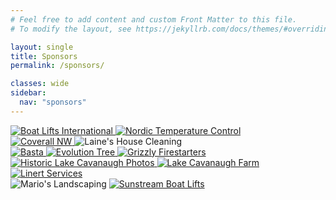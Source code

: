 ```yaml
---
# Feel free to add content and custom Front Matter to this file.
# To modify the layout, see https://jekyllrb.com/docs/themes/#overriding-theme-defaults

layout: single
title: Sponsors
permalink: /sponsors/

classes: wide
sidebar:
  nav: "sponsors"
---
```

<link rel="stylesheet" href="../styles.css">

<a href="http://www.boatliftsintl.com" target="_blank">
  <img class="ad_full_page" src="/_lfs/images/advertising/boat_lifts_Int.png" alt="Boat Lifts International">
</a>

<a href="https://www.nordictempcontrol.com/" target="_blank">
  <img class="ad_full_page" src="/_lfs/images/advertising/nordic_temp_control.png" alt="Nordic Temperature Control">
</a>

<div>
  <a href="mailto:info@coverallnw.com">
    <img class="ad_half_page" src="/_lfs/images/advertising/coverall_nw.png" alt="Coverall NW">
  </a>
  <img class="ad_half_page" src="/_lfs/images/advertising/laine_house_cleaning.jpeg" alt="Laine's House Cleaning">
</div>

<div>
  <a href="https://bastaboatlifts.com/" target="_blank">
    <img class="ad_large" src="/_lfs/images/advertising/basta.png" alt="Basta">
  </a>

  <a href="mailto:evolutiontreeexpertsllc@yahoo.com">
    <img class="ad_large" src="/_lfs/images/advertising/evolution_tree.png" alt="Evolution Tree">
  </a>

  <a href="https://www.grizfirestarters.com/" target="_blank">
    <img class="ad_large" src="/_lfs/images/advertising/grizzly_firestarters.jpg" alt="Grizzly Firestarters">
  </a>
</div>

<div>
  <a href="mailto:kurtwood@yahoo.com">
    <img class="ad_large" src="/_lfs/images/advertising/kurt-w.png" alt="Historic Lake Cavanaugh Photos">
  </a>

  <a href="https://lakecavanaughfarm.com" target="_blank">
    <img class="ad_large" src="/_lfs/images/advertising/Lake-Cav-Farm-New.jpg" alt="Lake Cavanaugh Farm">
  </a>

  <a href="mailto:brett_linert@frontier.com">
    <img class="ad_large" src="/_lfs/images/advertising/linert_services.png" alt="Linert Services">
  </a>
</div>

<div>
  <img class="ad_large" src="/_lfs/images/advertising/marios_land.jpg" alt="Mario's Landscaping">

  <a href="https://sunstreamboatlifts.com" target="_blank">
    <img class="ad_large" src="/_lfs/images/advertising/sun_stream.jpg" alt="Sunstream Boat Lifts">
  </a>
</div>